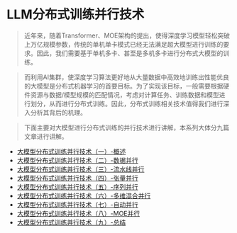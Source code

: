 # LLM分布式训练并行技术
> 近年来，随着Transformer、MOE架构的提出，使得深度学习模型轻松突破上万亿规模参数，传统的单机单卡模式已经无法满足超大模型进行训练的要求。因此，我们需要基于单机多卡、甚至是多机多卡进行分布式大模型的训练。

> 而利用AI集群，使深度学习算法更好地从大量数据中高效地训练出性能优良的大模型是分布式机器学习的首要目标。为了实现该目标，一般需要根据硬件资源与数据/模型规模的匹配情况，考虑对计算任务、训练数据和模型进行划分，从而进行分布式训练。因此，分布式训练相关技术值得我们进行深入分析其背后的机理。

> 下面主要对大模型进行分布式训练的并行技术进行讲解，本系列大体分九篇文章进行讲解。

*   [大模型分布式训练并行技术（一）-概述](https://zhuanlan.zhihu.com/p/598714869)
*   [大模型分布式训练并行技术（二）-数据并行](https://zhuanlan.zhihu.com/p/650002268)
*   [大模型分布式训练并行技术（三）-流水线并行](https://zhuanlan.zhihu.com/p/653860567)
*   [大模型分布式训练并行技术（四）-张量并行](https://zhuanlan.zhihu.com/p/657921100)
*   [大模型分布式训练并行技术（五）-序列并行](https://zhuanlan.zhihu.com/p/659792351)
*   [大模型分布式训练并行技术（六）-多维混合并行](https://zhuanlan.zhihu.com/p/661279318)
*   [大模型分布式训练并行技术（七）-自动并行](https://zhuanlan.zhihu.com/p/662517647)
*   [大模型分布式训练并行技术（八）-MOE并行](https://zhuanlan.zhihu.com/p/662518387)
*   [大模型分布式训练并行技术（九）-总结](https://zhuanlan.zhihu.com/p/667051845)